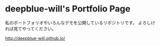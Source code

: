 # deepblue-will's Portfolio Page
私のポートフォリオやいろんなデモを公開しているリポジトリです。
よろしければ見てやってください。

http://deepblue-will.github.io/

